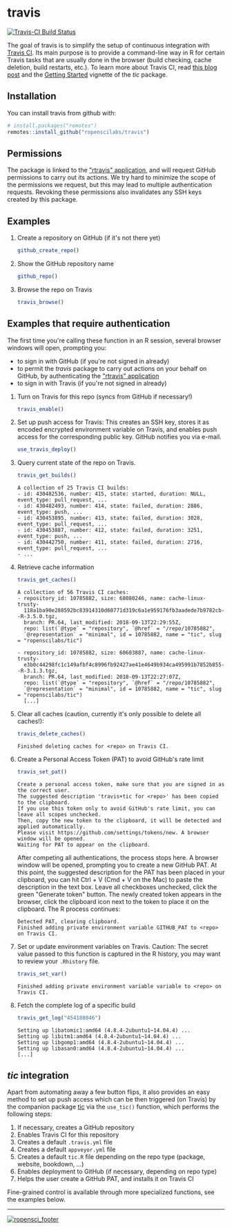 # travis

[![Travis-CI Build Status](https://travis-ci.org/ropenscilabs/travis.svg?branch=master)](https://travis-ci.org/ropenscilabs/travis)

The goal of travis is to simplify the setup of continuous integration with [Travis CI](https://travis-ci.org/).
Its main purpose is to provide a command-line way in R for certain Travis tasks that are usually done in the browser (build checking, cache deletion, build restarts, etc.).
To learn more about Travis CI, read [this blog post](http://mahugh.com/2016/09/02/travis-ci-for-test-automation/) and the [Getting Started](https://ropenscilabs/tic/articles/tic.html#prerequisites) vignette of the _tic_ package.

## Installation

You can install travis from github with:

``` r
# install.packages("remotes")
remotes::install_github("ropenscilabs/travis")
```

## Permissions

The package is linked to the ["rtravis" application](https://github.com/settings/connections/applications/a8495eadc51e6c64d598), and will request GitHub permissions to carry out its actions. 
We try hard to minimize the scope of the permissions we request, but this may lead to multiple authentication requests.
Revoking these permissions also invalidates any SSH keys created by this package.

## Examples

1. Create a repository on GitHub (if it's not there yet)

    ```r
    github_create_repo()
    ```

1. Show the GitHub repository name

    ```r
    github_repo()
    ```

1. Browse the repo on Travis

    ```r
    travis_browse()
    ```

## Examples that require authentication

The first time you're calling these function in an R session, several browser windows will open, prompting you:

- to sign in with GitHub (if you're not signed in already)
- to permit the _travis_ package to carry out actions on your behalf on GitHub, by authenticating the ["rtravis" application](https://github.com/settings/connections/applications/a8495eadc51e6c64d598)
- to sign in with Travis (if you're not signed in already)

1. Turn on Travis for this repo (syncs from GitHub if necessary!)

    ```r
    travis_enable()
    ```
    
1. Set up push access for Travis: This creates an SSH key, stores it as encoded
   encrypted environment variable on Travis, and enables push access for the
   corresponding public key. GitHub notifies you via e-mail.

    ```r
    use_travis_deploy()
    ```
    
1. Query current state of the repo on Travis.

    ```r
    travis_get_builds()
    ```
    
    ```
    A collection of 25 Travis CI builds:
    - id: 430482536, number: 415, state: started, duration: NULL, event_type: pull_request, ...
    - id: 430482493, number: 414, state: failed, duration: 2886, event_type: push, ...
    - id: 430453895, number: 413, state: failed, duration: 3028, event_type: pull_request, ...
    - id: 430453887, number: 412, state: failed, duration: 3251, event_type: push, ...
    - id: 430442750, number: 411, state: failed, duration: 2716, event_type: pull_request, ...
    - ...
    ```
    
1. Retrieve cache information 

    ```r
    travis_get_caches()
    ```
    
    ```
    A collection of 56 Travis CI caches:
    - repository_id: 10785882, size: 68080246, name: cache-linux-trusty-
      118a1ba90e288592bc83914310d60771d319c6a1e959176fb3aadede7b9782cb--R-3.5.0.tgz, 
      branch: PR.64, last_modified: 2018-09-13T22:29:55Z, 
      repo: list(`@type` = "repository", `@href` = "/repo/10785882", 
      `@representation` = "minimal", id = 10785882, name = "tic", slug = "ropenscilabs/tic")
    
    - repository_id: 10785882, size: 60603887, name: cache-linux-trusty-
      e3b0c44298fc1c149afbf4c8996fb92427ae41e4649b934ca495991b7852b855--R-3.1.3.tgz, 
      branch: PR.64, last_modified: 2018-09-13T22:27:07Z, 
      repo: list(`@type` = "repository", `@href` = "/repo/10785882", 
      `@representation` = "minimal", id = 10785882, name = "tic", slug = "ropenscilabs/tic")
      [...]
    ```
    
1. Clear all caches (caution, currently it's only possible to delete all caches!):
    
    ```r
    travis_delete_caches()
    ```
    
    ```
    Finished deleting caches for <repo> on Travis CI.
    ```
    
1. Create a Personal Access Token (PAT) to avoid GitHub's rate limit

    ```r
    travis_set_pat()
    ```
    
    ```
    Create a personal access token, make sure that you are signed in as the correct user. 
    The suggested description 'travis+tic for <repo>' has been copied to the clipboard. 
    If you use this token only to avoid GitHub's rate limit, you can leave all scopes unchecked.
    Then, copy the new token to the clipboard, it will be detected and applied automatically. 
    Please visit https://github.com/settings/tokens/new. A browser window will be opened. 
    Waiting for PAT to appear on the clipboard.
    ```
    
    After competing all authentications, the process stops here.
    A browser window will be opened, prompting you to create a new GitHub PAT.
    At this point, the suggested description for the PAT has been placed in your clipboard, you can hit Ctrl + V (Cmd + V on the Mac) to paste the description in the text box.
    Leave all checkboxes unchecked, click the green "Generate token" button.
    The newly created token appears in the browser, click the clipboard icon next to the token to place it on the clipboard.
    The R process continues:
    
    ```
    Detected PAT, clearing clipboard. 
    Finished adding private environment variable GITHUB_PAT to <repo> on Travis CI.
    ```
    
1. Set or update environment variables on Travis. Caution: The secret value passed to this function is captured in the R history, you may want to review your `.Rhistory` file.

    ```r
    travis_set_var()
    ```
    
    ```
    Finished adding private environment variable variable to <repo> on Travis CI.
    ```

1. Fetch the complete log of a specific build

    ```r
    travis_get_log("454188046")
    ```
    
    ```
    Setting up libatomic1:amd64 (4.8.4-2ubuntu1~14.04.4) ...
    Setting up libitm1:amd64 (4.8.4-2ubuntu1~14.04.4) ...
    Setting up libgomp1:amd64 (4.8.4-2ubuntu1~14.04.4) ...
    Setting up libasan0:amd64 (4.8.4-2ubuntu1~14.04.4) ...
    [...]
    ```

## *tic* integration

Apart from automating away a few button flips, it also provides an easy method to set up push access which can be then triggered (on Travis) by the companion package [tic](https://github.com/ropenscilabs/tic) via the `use_tic()` function, which performs the following steps:

1. If necessary, creates a GitHub repository
1. Enables Travis CI for this repository
1. Creates a default `.travis.yml` file
1. Creates a default `appveyor.yml` file
1. Creates a default `tic.R` file depending on the repo type
   (package, website, bookdown, ...)
1. Enables deployment to GitHub (if necessary, depending on repo type)
1. Helps the user create a GitHub PAT, and installs it on Travis CI

Fine-grained control is available through more specialized functions, see the examples below.

---

[![ropensci_footer](https://ropensci.org/public_images/ropensci_footer.png)](https://ropensci.org)
